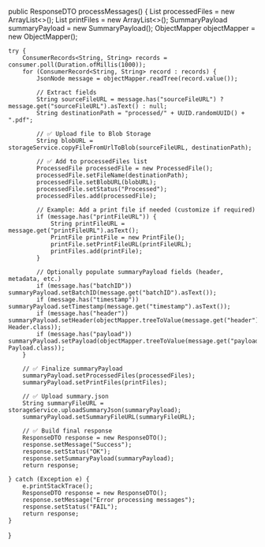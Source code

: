 public ResponseDTO processMessages() {
    List<ProcessedFile> processedFiles = new ArrayList<>();
    List<PrintFile> printFiles = new ArrayList<>();
    SummaryPayload summaryPayload = new SummaryPayload();
    ObjectMapper objectMapper = new ObjectMapper();

    try {
        ConsumerRecords<String, String> records = consumer.poll(Duration.ofMillis(1000));
        for (ConsumerRecord<String, String> record : records) {
            JsonNode message = objectMapper.readTree(record.value());

            // Extract fields
            String sourceFileURL = message.has("sourceFileURL") ? message.get("sourceFileURL").asText() : null;
            String destinationPath = "processed/" + UUID.randomUUID() + ".pdf";

            // ✅ Upload file to Blob Storage
            String blobURL = storageService.copyFileFromUrlToBlob(sourceFileURL, destinationPath);

            // ✅ Add to processedFiles list
            ProcessedFile processedFile = new ProcessedFile();
            processedFile.setFileName(destinationPath);
            processedFile.setBlobURL(blobURL);
            processedFile.setStatus("Processed");
            processedFiles.add(processedFile);

            // Example: Add a print file if needed (customize if required)
            if (message.has("printFileURL")) {
                String printFileURL = message.get("printFileURL").asText();
                PrintFile printFile = new PrintFile();
                printFile.setPrintFileURL(printFileURL);
                printFiles.add(printFile);
            }

            // Optionally populate summaryPayload fields (header, metadata, etc.)
            if (message.has("batchID")) summaryPayload.setBatchID(message.get("batchID").asText());
            if (message.has("timestamp")) summaryPayload.setTimestamp(message.get("timestamp").asText());
            if (message.has("header")) summaryPayload.setHeader(objectMapper.treeToValue(message.get("header"), Header.class));
            if (message.has("payload")) summaryPayload.setPayload(objectMapper.treeToValue(message.get("payload"), Payload.class));
        }

        // ✅ Finalize summaryPayload
        summaryPayload.setProcessedFiles(processedFiles);
        summaryPayload.setPrintFiles(printFiles);

        // ✅ Upload summary.json
        String summaryFileURL = storageService.uploadSummaryJson(summaryPayload);
        summaryPayload.setSummaryFileURL(summaryFileURL);

        // ✅ Build final response
        ResponseDTO response = new ResponseDTO();
        response.setMessage("Success");
        response.setStatus("OK");
        response.setSummaryPayload(summaryPayload);
        return response;

    } catch (Exception e) {
        e.printStackTrace();
        ResponseDTO response = new ResponseDTO();
        response.setMessage("Error processing messages");
        response.setStatus("FAIL");
        return response;
    }
}
